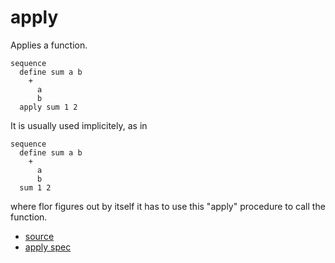 
# apply

Applies a function.

```
sequence
  define sum a b
    +
      a
      b
  apply sum 1 2
```

It is usually used implicitely, as in
```
sequence
  define sum a b
    +
      a
      b
  sum 1 2
```
where flor figures out by itself it has to use this "apply" procedure
to call the function.


* [source](https://github.com/floraison/flor/tree/master/lib/flor/pcore/apply.rb)
* [apply spec](https://github.com/floraison/flor/tree/master/spec/pcore/apply_spec.rb)


